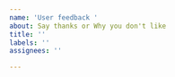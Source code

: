 ```yaml
---
name: 'User feedback '
about: Say thanks or Why you don't like
title: ''
labels: ''
assignees: ''

---
```



